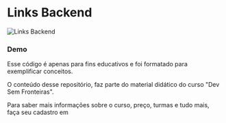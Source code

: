 # Links Backend

![Links Backend](http://s3.emerson.link/prints/2020-07-05-064455-tmqlx.png)

### Demo

Esse código é apenas para fins educativos e foi formatado para exemplificar conceitos.

O conteúdo desse repositório, faz parte do material didático do curso "Dev Sem Fronteiras".

Para saber mais informações sobre o curso, preço, turmas e tudo mais, faça seu cadastro em


